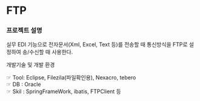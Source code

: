 # FTP

### 프로젝트 설명    
실무 EDI 기능으로 전자문서(Xml, Excel, Text 등)를 전송할 때 통신방식을 FTP로 설정하여
송/수신할 때 사용한다.

개발기술 및 개발 환경

☞ Tool: Eclipse, Filezila(파일확인용), Nexacro, tebero  
☞ DB : Oracle  
☞ Skil : SpringFrameWork, ibatis, FTPClient 등

